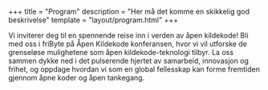 +++
title = "Program"
description = "Her må det komme en skikkelig god beskrivelse"
template = "layout/program.html"
+++

Vi inviterer deg til en spennende reise inn i verden av åpen kildekode! Bli med oss i friByte på Åpen Kildekode konferansen, hvor vi vil utforske de grenseløse mulighetene som åpen kildekode-teknologi tilbyr. La oss sammen dykke ned i det pulserende hjertet av samarbeid, innovasjon og frihet, og oppdage hvordan vi som en global fellesskap kan forme fremtiden gjennom åpne koder og åpen tankegang.
